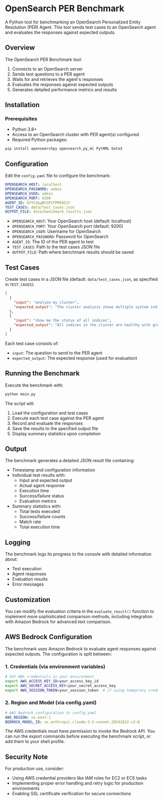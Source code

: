 # OpenSearch PER Benchmark

A Python tool for benchmarking an OpenSearch Personalized Entity Resolution (PER) Agent. This tool sends test cases to an OpenSearch agent and evaluates the responses against expected outputs.

## Overview

The OpenSearch PER Benchmark tool:

1. Connects to an OpenSearch server
2. Sends test questions to a PER agent
3. Waits for and retrieves the agent's responses
4. Evaluates the responses against expected outputs
5. Generates detailed performance metrics and results

## Installation

### Prerequisites

- Python 3.8+
- Access to an OpenSearch cluster with PER agent(s) configured
- Required Python packages:

```bash
pip install opensearchpy opensearch_py_ml PyYAML boto3
```

## Configuration

Edit the `config.yaml` file to configure the benchmark:

```yaml
OPENSEARCH_HOST: localhost
OPENSEARCH_PASSWORD: admin
OPENSEARCH_USER: admin
OPENSEARCH_PORT: 9200
AGENT_ID: mTYS3pgBCSP1TPM505Jt
TEST_CASES: data/test_cases.json
OUTPUT_FILE: data/benchmark_results.json
```

- `OPENSEARCH_HOST`: Your OpenSearch host (default: localhost)
- `OPENSEARCH_PORT`: Your OpenSearch port (default: 9200)
- `OPENSEARCH_USER`: Username for OpenSearch
- `OPENSEARCH_PASSWORD`: Password for OpenSearch
- `AGENT_ID`: The ID of the PER agent to test
- `TEST_CASES`: Path to the test cases JSON file
- `OUTPUT_FILE`: Path where benchmark results should be saved

## Test Cases

Create test cases in a JSON file (default: `data/test_cases.json`, as specified in `TEST_CASES`):

```json
[
  {
    "input": "analyze my cluster",
    "expected_output": "The cluster analysis shows multiple system indices..."
  },
  {
    "input": "show me the status of all indices",
    "expected_output": "All indices in the cluster are healthy with green status..."
  }
]
```

Each test case consists of:
- `input`: The question to send to the PER agent
- `expected_output`: The expected response (used for evaluation)

## Running the Benchmark

Execute the benchmark with:

```bash
python main.py
```

The script will:
1. Load the configuration and test cases
2. Execute each test case against the PER agent
3. Record and evaluate the responses
4. Save the results to the specified output file
5. Display summary statistics upon completion

## Output

The benchmark generates a detailed JSON result file containing:

- Timestamp and configuration information
- Individual test results with:
  - Input and expected output
  - Actual agent response
  - Execution time
  - Success/failure status
  - Evaluation metrics
- Summary statistics with:
  - Total tests executed
  - Success/failure counts
  - Match rate
  - Total execution time

## Logging

The benchmark logs its progress to the console with detailed information about:
- Test execution
- Agent responses
- Evaluation results
- Error messages

## Customization

You can modify the evaluation criteria in the `evaluate_result()` function to implement more sophisticated comparison methods, including integration with Amazon Bedrock for advanced text comparison.

## AWS Bedrock Configuration

The benchmark uses Amazon Bedrock to evaluate agent responses against expected outputs. The configuration is split between:

### 1. Credentials (via environment variables)

```bash
# Set AWS credentials in your environment
export AWS_ACCESS_KEY_ID=your_access_key_id
export AWS_SECRET_ACCESS_KEY=your_secret_access_key
export AWS_SESSION_TOKEN=your_session_token  # if using temporary credentials
```

### 2. Region and Model (via config.yaml)

```yaml
# AWS Bedrock configuration in config.yaml
AWS_REGION: us-east-1
BEDROCK_MODEL_ID: us.anthropic.claude-3-5-sonnet-20241022-v2:0
```

The AWS credentials must have permission to invoke the Bedrock API. You can run the export commands before executing the benchmark script, or add them to your shell profile.

## Security Note

For production use, consider:
- Using AWS credential providers like IAM roles for EC2 or ECS tasks
- Implementing proper error handling and retry logic for production environments
- Enabling SSL certificate verification for secure connections
